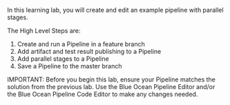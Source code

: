 In this learning lab, you will create and edit an example pipeline with parallel stages. 

The High Level Steps are:
1. Create and run a Pipeline in a feature branch
2. Add artifact and test result publishing to a Pipeline
3. Add parallel stages to a Pipeline
4. Save a Pipeline to the master branch

IMPORTANT: Before you begin this lab, ensure your Pipeline matches the solution from the previous lab. Use the Blue Ocean Pipeline Editor and/or the Blue Ocean Pipeline Code Editor to make any changes needed.
